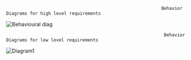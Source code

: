                                                                Behavior Diagrams for high level requirements


![Behavioural diag](https://user-images.githubusercontent.com/81459871/132117191-d3226515-fa45-4a34-808d-406e147d1bd1.jpeg)


                                                                Behavior Diagrams for low level requirements
             
 ![Diagram1](https://user-images.githubusercontent.com/81459871/132168640-dd382f67-26c5-4dc3-b3e9-09f6e5a5d1ab.jpeg)
